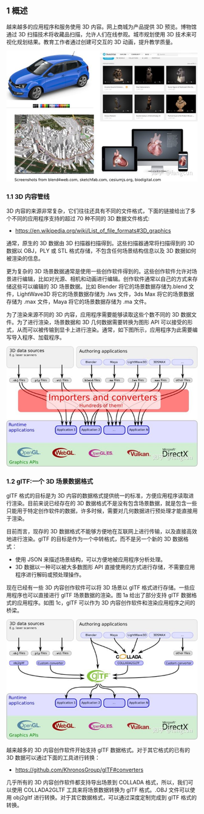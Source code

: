 ## 1 概述

越来越多的应用程序和服务使用 3D 内容。网上商城为产品提供 3D 预览。博物馆通过 3D 扫描技术将收藏品扫描，允许人们在线参观。城市规划使用 3D 技术来可视化规划结果。教育工作者通过创建可交互的 3D 动画，提升教学质量。

![图1a多个使用3D内容的应用程序截图](./图1a多个使用3D内容的应用程序截图.jpg)

### 1.1 3D 内容管线

3D 内容的来源非常复杂，它们往往还具有不同的文件格式，下面的链接给出了多个不同的应用程序支持的超过 70 种不同的 3D 数据文件格式:

- https://en.wikipedia.org/wiki/List_of_file_formats#3D_graphics

通常，原生的 3D 数据由 3D 扫描器扫描得到。这些扫描器通常将扫描得到的 3D 数据以 OBJ，PLY 或 STL 格式存储，不包含任何场景结构信息以及 3D 数据如何被渲染的信息。

更为复杂的 3D 场景数据通常是使用一些创作软件得到的。这些创作软件允许对场景进行编辑，比如对光源、相机和动画进行编辑。创作软件通常以自己的方式来存储这些可以编辑的 3D 场景数据。比如 Blender 将它的场景数据存储为.blend 文件，LightWave3D 将它的场景数据存储为 .lws 文件，3ds Max 将它的场景数据存储为 .max 文件，Maya 将它的场景数据存储为 .ma 文件。

为了渲染来源不同的 3D 内容，应用程序需要能够读取这些个数不同的 3D 数据文件。为了进行渲染，场景数据和 3D 几何数据需要转换为图形 API 可以接受的形式，从而可以被传输到显卡上进行渲染。通常，如下图所示，应用程序为此需要编写导入程序、加载程序。

![图1b3D内容创建管线](./图1b3D内容创建管线.jpg)

### 1.2 glTF:一个 3D 场景数据格式

glTF 格式的目标是为 3D 内容的数据格式提供统一的标准，方便应用程序读取进行渲染。目前来说已经存在的 3D 数据格式不是没有包含场景数据，就是包含一些只能用于特定创作软件的数据，许多时候，需要对几何数据进行预处理才能直接用于渲染。

目前而言，现存的 3D 数据格式不能够方便地在互联网上进行传输，以及直接高效地进行渲染。glTF 的目标是作为一个中转格式，而不是另一个新的 3D 数据格式：

- 使用 JSON 来描述场景结构，可以方便地被应用程序分析处理。
- 3D 数据以一种可以被大多数图形 API 直接使用的方式进行存储，不需要应用程序进行解码或预处理操作。

现在已经有一些 3D 内容创作软件可以将 3D 场景以 glTF 格式进行存储。一些应用程序也可以直接进行 glTF 场景数据的渲染。图 1a 给出了部分支持 glTF 数据格式的应用程序。如图 1c，glTF 可以作为 3D 内容创作软件和渲染应用程序之间的桥梁。

![图1c使用glTF作为3D内容管线的一部分](./图1c使用glTF作为3D内容管线的一部分.jpg)

越来越多的 3D 内容创作软件开始支持 glTF 数据格式。对于其它格式的已有的 3D 数据可以通过下面的工具进行转换：

- https://github.com/KhronosGroup/glTF#converters

几乎所有的 3D 内容创作软件都支持导出场景到 COLLADA 格式，所以，我们可以使用 COLLADA2GLTF 工具来将场景数据转换为 glTF 格式。.OBJ 文件可以使用 obj2gltf 进行转换。对于其它数据格式，可以通过深度定制完成到 glTF 格式的转换。

